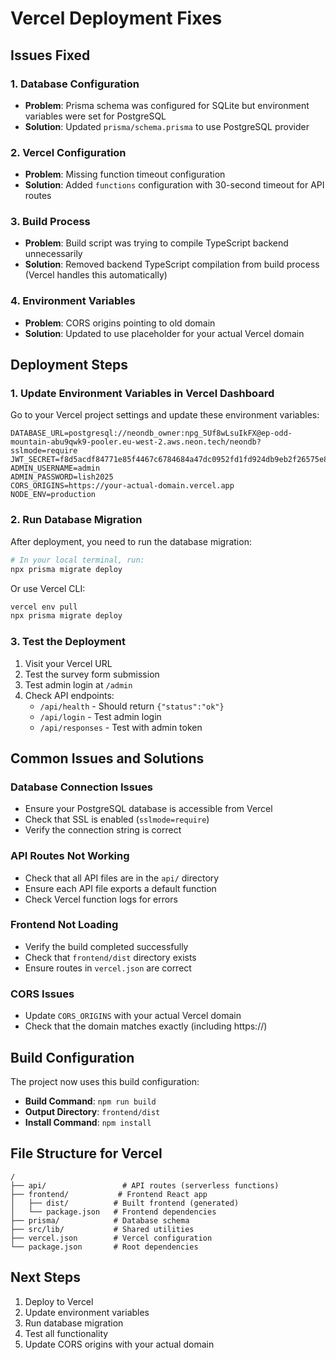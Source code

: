 # Vercel Deployment Fixes

## Issues Fixed

### 1. Database Configuration
- **Problem**: Prisma schema was configured for SQLite but environment variables were set for PostgreSQL
- **Solution**: Updated `prisma/schema.prisma` to use PostgreSQL provider

### 2. Vercel Configuration
- **Problem**: Missing function timeout configuration
- **Solution**: Added `functions` configuration with 30-second timeout for API routes

### 3. Build Process
- **Problem**: Build script was trying to compile TypeScript backend unnecessarily
- **Solution**: Removed backend TypeScript compilation from build process (Vercel handles this automatically)

### 4. Environment Variables
- **Problem**: CORS origins pointing to old domain
- **Solution**: Updated to use placeholder for your actual Vercel domain

## Deployment Steps

### 1. Update Environment Variables in Vercel Dashboard

Go to your Vercel project settings and update these environment variables:

```
DATABASE_URL=postgresql://neondb_owner:npg_5Uf8wLsuIkFX@ep-odd-mountain-abu9qwk9-pooler.eu-west-2.aws.neon.tech/neondb?sslmode=require
JWT_SECRET=f8d5acdf84771e85f4467c6784684a47dc0952fd1fd924db9eb2f26575e887de1075b9ec2207972cec11c4b9cbe74542e894915dddad5da9c37319c7f96974cd
ADMIN_USERNAME=admin
ADMIN_PASSWORD=lish2025
CORS_ORIGINS=https://your-actual-domain.vercel.app
NODE_ENV=production
```

### 2. Run Database Migration

After deployment, you need to run the database migration:

```bash
# In your local terminal, run:
npx prisma migrate deploy
```

Or use Vercel CLI:
```bash
vercel env pull
npx prisma migrate deploy
```

### 3. Test the Deployment

1. Visit your Vercel URL
2. Test the survey form submission
3. Test admin login at `/admin`
4. Check API endpoints:
   - `/api/health` - Should return `{"status":"ok"}`
   - `/api/login` - Test admin login
   - `/api/responses` - Test with admin token

## Common Issues and Solutions

### Database Connection Issues
- Ensure your PostgreSQL database is accessible from Vercel
- Check that SSL is enabled (`sslmode=require`)
- Verify the connection string is correct

### API Routes Not Working
- Check that all API files are in the `api/` directory
- Ensure each API file exports a default function
- Check Vercel function logs for errors

### Frontend Not Loading
- Verify the build completed successfully
- Check that `frontend/dist` directory exists
- Ensure routes in `vercel.json` are correct

### CORS Issues
- Update `CORS_ORIGINS` with your actual Vercel domain
- Check that the domain matches exactly (including https://)

## Build Configuration

The project now uses this build configuration:
- **Build Command**: `npm run build`
- **Output Directory**: `frontend/dist`
- **Install Command**: `npm install`

## File Structure for Vercel

```
/
├── api/                 # API routes (serverless functions)
├── frontend/           # Frontend React app
│   ├── dist/          # Built frontend (generated)
│   └── package.json   # Frontend dependencies
├── prisma/            # Database schema
├── src/lib/           # Shared utilities
├── vercel.json        # Vercel configuration
└── package.json       # Root dependencies
```

## Next Steps

1. Deploy to Vercel
2. Update environment variables
3. Run database migration
4. Test all functionality
5. Update CORS origins with your actual domain
